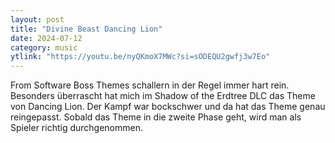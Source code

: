 ```yaml
---
layout: post
title: "Divine Beast Dancing Lion"
date: 2024-07-12
category: music
ytlink: "https://youtu.be/nyQKmoX7MWc?si=sODEQU2gwfj3w7Eo"
---
```


From Software Boss Themes schallern in der Regel immer hart rein. Besonders überrascht hat mich im Shadow of the Erdtree
DLC das Theme von Dancing Lion. Der Kampf war bockschwer und da hat das Theme genau reingepasst. Sobald das Theme in die
zweite Phase geht, wird man als Spieler richtig durchgenommen. 